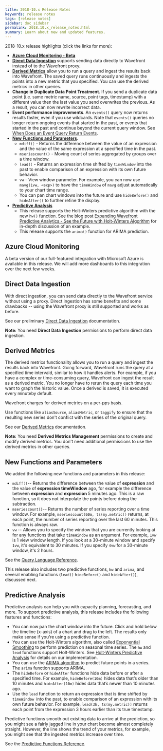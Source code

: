 ```yaml
---
title: 2018-10.x Release Notes
keywords: release notes
tags: [release notes]
sidebar: doc_sidebar
permalink: 2018.10.x_release_notes.html
summary: Learn about new and updated features.
---
```


2018-10.x release highlights (click the links for more):
- [**Azure Cloud Monitoring - Beta**](2018.10.x_release_notes.html#azure-cloud-monitoring)
- [**Direct Data Ingestion**](2018.10.x_release_notes.html#direct-data-ingestion) supports sending data directly to Wavefront instead of to the Wavefront proxy.
- [**Derived Metrics**](2018.10.x_release_notes.html#derived_metrics) allow you to run a query and ingest the results back into Wavefront. The saved query runs continuously and ingests the points into a new metric that you specified. You can use the derived metrics in other queries.
- **Change in Duplicate Data Point Treatment**. If you send a duplicate data point (i.e. same metric name, source, point tags, timestamp) with a different value then the last value you send overwrites the previous. As a result, you can now rewrite incorrect data.
- **Event performance improvements**. An `events()` query now returns results faster, even if you use wildcards. Note that `events()` queries no longer return ongoing events that started in the past, or events that started in the past and continue beyond the current query window. See [When Does an Event Query Return Events](events_queries.html#when-does-an-event-query-return-events).
- [**New Functions and Parameters**](2018.10.x_release_notes.html#new-functions-and-parameters).
  * `mdiff()` - Returns the difference between the value of an expression and the value of the same expression at a specified time in the past.
  * `mseriescount()` - Moving count of series aggregated by groups over a time window.
  * `lead()` - Returns an expression time shifted by `timeWindow` into the past to enable comparison of an expression with its own future behavior.
  * `vw` - View window parameter. For example, you can now use `mavg(1vw, <exp>)` to have the `timeWindow` of `mavg` adjust automatically to your chart time range.
  * You can pan chart windows into the future and use `hideBefore()` and `hideAfter()` to further refine the display.
- [**Predictive Analysis**](2018.10.x_release_notes.html#predictive-analysis)
  - This release supports the Holt-Winters predictive algorithm with the new `hw()` function. See the blog post [Expanding Wavefront Predictive Analytics - See the Future with Holt-Winters Algorithm](https://www.wavefront.com/holtwinters-predictive-algorithm/) for in-depth discussion of an example.
  - This release supports the `arima()` function for ARIMA prediction.


## Azure Cloud Monitoring

A beta version of our full-featured integration with Microsoft Azure is available in this release. We will add more dashboards to this integration over the next few weeks.

## Direct Data Ingestion

With direct ingestion, you can send data directly to the Wavefront service without using a proxy. Direct ingestion has some benefits and some drawbacks -- using the Wavefront proxy is still supported and works as before.

See our preliminary [Direct Data Ingestion](direct_ingestion.html) documentation.

**Note:** You need **Direct Data Ingestion** permissions to perform direct data ingestion.

## Derived Metrics

The derived metrics functionality allows you to run a query and ingest the results back into Wavefront. Going forward, Wavefront runs the query at a specified time intervald, similar to how it handles alerts. For example, if you have a complex or time-consuming query, Wavefront can ingest the result as a derived metric. You no longer have to rerun the query each time you want to graph the historic value. Once a derived is saved, it is executed every minuteby default.

Wavefront charges for derived metrics on a per-pps basis.

Use functions like `aliasSource`, `aliasMetric`, or `taggify` to ensure that the resulting new series don't conflict with the series of the original query.

See our [Derived Metrics](derived_metrics.html) documentation.

**Note:** You need **Derived Metrics Management** permissions to create and modify derived metrics. You don't need additional permissions to use the derived metrics in other queries.

## New Functions and Parameters

We added the following new functions and parameters in this release:

- `mdiff()`-- Returns the difference between the value of **expression** and the value of **expression timeWindow** ago, for example the difference between **expression** and **expression** 5 minutes ago. This is a raw function, so it does not interpolate the points before doing the subtraction.
- `mseriescount()`-- Returns the number of series reporting over a time window. For example, `mseriescount(60m, ts(my.metric))` returns, at each point, the number of series reporting over the last 60 minutes. This function is always raw.
- `vw` -- Allows you to specify the window that you are currently looking at for any functions that take `timeWindow` as an argument. For example, `1vw` is 1 view window length. If you look at a 30-minute window and specify `1vw`, it's equivalent to 30 minutes. If you specify `4vw` for a 30-minute window, it's 2 hours.

See the [Query Language Reference](query_language_reference.html).

This release also includes two predictive functions, `hw` and `arima`, and several enabling functions (`lead()` `hideBefore()` and `hideAfter()`), discussed next.


## Predictive Analysis

Predictive analysis can help you with capacity planning, forecasting, and more. To support predictive analysis, this release includes the following features and functions:

* You can now pan the chart window into the future. Click and hold below the timeline (x-axis) of a chart and drag to the left. The results only make sense if you're using a predictive function.
* You can use the Holt-Winters algorithm, also called [Exponential Smoothing](https://en.wikipedia.org/wiki/Exponential_smoothing) to perform prediction on seasonal time series. The `hw` and `lead` functions support Holt-Winters. See [Holt-Winters Predictive Analysis](query_language_hw_function.html) for details on our implementation.
* You can use the [ARIMA algorithm](https://en.wikipedia.org/wiki/Autoregressive_integrated_moving_average) to predict future points in a series. The `arima` function supports ARIMA.
* The `hideBefore` or `hideAfter` functions hide data before or after a specified time. For example, `hideBefore(10m)` hides data that’s older than 10 minutes and `hideAfter(10m)` hides data that’s newer than 10 minutes ago.
* Use the `lead` function to return an expression that is time shifted by `timeWindow `into the past, to enable comparison of an expression with its own future behavior. For example, `lead(3h, ts(my.metric))` returns each point from the expression 3 hours earlier than its true timestamp.

Predictive functions smooth out existing data to arrive at the prediction, so you might see a fairly jagged line in your chart become almost completely straight. However, the line  shows the trend of your metrics, for example, you might see that the ingested metrics increase over time.

See the [Predictive Functions Reference](query_language_reference.html#predictive-functions).
